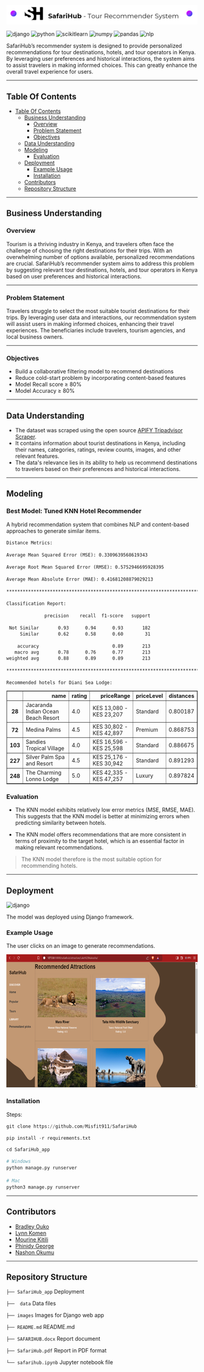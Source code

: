 <p align="center">
  <img src="images\Hub_title.png" alt="[YOUR_IMAGE_ALT]">
</p>

![django](https://img.shields.io/badge/django-209117?style=for-the-badge&logo=django&logoColor=white) ![python](https://img.shields.io/badge/Python-FFD43B?style=for-the-badge&logo=python&logoColor=blue) ![scikitlearn](https://img.shields.io/badge/scikit_learn-F7931E?style=for-the-badge&logo=scikit-learn&logoColor=white)  ![numpy](https://img.shields.io/badge/Numpy-777BB4?style=for-the-badge&logo=numpy&logoColor=white)  ![pandas](https://img.shields.io/badge/Pandas-2C2D72?style=for-the-badge&logo=pandas&logoColor=white) ![nlp](https://img.shields.io/badge/nlp-209117?style=for-the-badge&logo=nlp&logoColor=white)


SafariHub’s recommender system is designed to provide personalized recommendations for tour destinations, hotels, and tour operators in Kenya. By leveraging user preferences and historical interactions, the system aims to assist travelers in making informed choices. This can greatly enhance the overall travel experience for users.

---

## Table Of Contents


  - [Table Of Contents](#table-of-contents)
    - [Business Understanding](#business-understanding)
        - [Overview](#overview)
        - [Problem Statement](#problem-statement)
        - [Objectives](#objectives)
    - [Data Understanding](#data-understanding)
    - [Modeling](#modeling)
        - [Evaluation](#evaluation)
    - [Deployment](#deployment)
        - [Example Usage](#example-usage)
        - [Installation](#installation)
    - [Contributors](#contributors)
    - [Repository Structure](#repository-structure)

---

## Business Understanding
### Overview

Tourism is a thriving industry in Kenya, and travelers often face the challenge of choosing the right destinations for their trips. With an overwhelming number of options available, personalized recommendations are crucial. SafariHub’s recommender system aims to address this problem by suggesting relevant tour destinations, hotels, and tour operators in Kenya based on user preferences and historical interactions.

---

### Problem Statement

Travelers struggle to select the most suitable tourist destinations for their trips. By leveraging user data and interactions, our recommendation system will assist users in making informed choices, enhancing their travel experiences. The beneficiaries include travelers, tourism agencies, and local business owners.

---

### Objectives

- Build a collaborative filtering model to recommend destinations
- Reduce cold-start problem by incorporating content-based features
- Model Recall score ≥ 80%
- Model Accuracy ≥ 80%

---

## Data Understanding

- The dataset was scraped using the open source [APIFY Tripadvisor Scraper](https://apify.com/maxcopell/tripadvisor).
- It contains information about tourist destinations in Kenya, including their names, categories, ratings, review counts, images, and other relevant features.
- The data's relevance lies in its ability to help us recommend destinations to travelers based on their preferences and historical interactions.

---

## Modeling

### Best Model: Tuned KNN Hotel Recommender

A hybrid recommendation system that combines NLP and content-based approaches to generate similar items.


    Distance Metrics:
    
    Average Mean Squared Error (MSE): 0.3309639568619343
    
    Average Root Mean Squared Error (RMSE): 0.5752946695928395
    
    Average Mean Absolute Error (MAE): 0.41681208879029213
    
    *************************************************************************************
    
    Classification Report:
    
                  precision    recall  f1-score   support
    
     Not Similar       0.93      0.94      0.93       182
         Similar       0.62      0.58      0.60        31
    
        accuracy                           0.89       213
       macro avg       0.78      0.76      0.77       213
    weighted avg       0.88      0.89      0.89       213
    
    *************************************************************************************
    
    Recommended hotels for Diani Sea Lodge:
    




<div>
<style scoped>
    .dataframe tbody tr th:only-of-type {
        vertical-align: middle;
    }

    .dataframe tbody tr th {
        vertical-align: top;
    }

    .dataframe thead th {
        text-align: right;
    }
</style>
<table border="1" class="dataframe">
  <thead>
    <tr style="text-align: right;">
      <th></th>
      <th>name</th>
      <th>rating</th>
      <th>priceRange</th>
      <th>priceLevel</th>
      <th>distances</th>
    </tr>
  </thead>
  <tbody>
    <tr>
      <th>28</th>
      <td>Jacaranda Indian Ocean Beach Resort</td>
      <td>4.0</td>
      <td>KES 13,080 - KES 23,207</td>
      <td>Standard</td>
      <td>0.800187</td>
    </tr>
    <tr>
      <th>72</th>
      <td>Medina Palms</td>
      <td>4.5</td>
      <td>KES 30,802 - KES 42,897</td>
      <td>Premium</td>
      <td>0.868753</td>
    </tr>
    <tr>
      <th>103</th>
      <td>Sandies Tropical Village</td>
      <td>4.0</td>
      <td>KES 16,596 - KES 25,598</td>
      <td>Standard</td>
      <td>0.886675</td>
    </tr>
    <tr>
      <th>227</th>
      <td>Silver Palm Spa and Resort</td>
      <td>4.5</td>
      <td>KES 25,176 - KES 30,942</td>
      <td>Standard</td>
      <td>0.891293</td>
    </tr>
    <tr>
      <th>248</th>
      <td>The Charming Lonno Lodge</td>
      <td>5.0</td>
      <td>KES 42,335 - KES 47,257</td>
      <td>Luxury</td>
      <td>0.897824</td>
    </tr>
  </tbody>
</table>
</div>

### Evaluation

- The KNN model exhibits relatively low error metrics (MSE, RMSE, MAE). This suggests that the KNN model is better at minimizing errors when predicting similarity between hotels.

- The KNN model offers recommendations that are more consistent in terms of proximity to the target hotel, which is an essential factor in making relevant recommendations.

>The KNN model therefore is the most suitable option for recommending hotels.

---

## Deployment
![django](https://img.shields.io/badge/django-209117?style=for-the-badge&logo=django&logoColor=white)

The model was deployed using Django framework.

### Example Usage

The user clicks on an image to generate recommendations.

<p align="center">
    <img src="images\LakeNaivasharecommendation.png" alt="LakeNaivasharecommendation" width="650" height="350" />
</p>


### Installation

Steps:
```python
git clone https://github.com/Misfit911/SafariHub
```
```python
pip install -r requirements.txt
```
```python
cd SafariHub_app
```
```python
# Windows
python manage.py runserver

# Mac
python3 manage.py runserver
```

---

## Contributors


- [Bradley Ouko](https://github.com/Misfit911)
- [Lynn Komen](https://github.com/LynnKomen1)
- [Mourine Kitili](https://github.com/kitili)
- [Phinidy George](https://github.com/BigTime5)
- [Nashon Okumu](https://github.com/NashonOkumu)

---

## Repository Structure


`├── SafariHub_app`           Deployment

`├──  data`                   Data files

`├── images`                 Images for Django web app
  
`├── README.md`                README.md 
 
`├── SAFARIHUB.docx`           Report document
 
`├── SafariHub.pdf`            Report in PDF format
 
`└── safarihub.ipynb`          Jupyter notebook file
